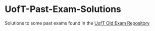 # UofT-Past-Exam-Solutions
Solutions to some past exams found in the [UofT Old Exam Repository](https://exams-library-utoronto-ca.myaccess.library.utoronto.ca/)
